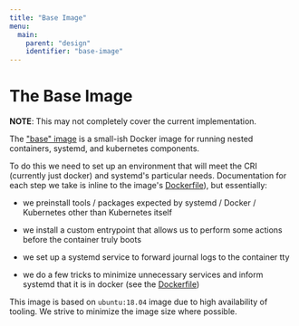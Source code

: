 ```yaml
---
title: "Base Image"
menu:
  main:
    parent: "design"
    identifier: "base-image"
---
```

# The Base Image

**NOTE**: This may not completely cover the current implementation.

The ["base" image][base image] is a small-ish Docker image for running
nested containers, systemd, and kubernetes components.

To do this we need to set up an environment that will meet the CRI 
(currently just docker) and systemd's particular needs. Documentation for each
step we take is inline to the image's [Dockerfile][dockerfile]),
but essentially:

- we preinstall tools / packages expected by systemd / Docker / Kubernetes other
than Kubernetes itself

- we install a custom entrypoint that allows us to perform some actions before
the container truly boots

- we set up a systemd service to forward journal logs to the container tty

- we do a few tricks to minimize unnecessary services and inform systemd that it
is in docker (see the [Dockerfile][dockerfile])

This image is based on `ubuntu:18.04` image
due to high availability of tooling.
We strive to minimize the image size where possible.

[base image]: https://sigs.k8s.io/kind/images/base
[dockerfile]: https://sigs.k8s.io/kind/images/base/Dockerfile
